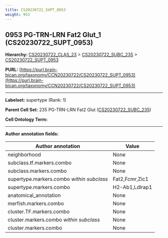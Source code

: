 ```yaml
---
title: CS20230722_SUPT_0953
weight: 953
---
```

## 0953 PG-TRN-LRN Fat2 Glut_1 (CS20230722_SUPT_0953)
<b>Hierarchy: </b>
[CS20230722_CLAS_23](../CS20230722_CLAS_23) >
[CS20230722_SUBC_235](../CS20230722_SUBC_235) >
[CS20230722_SUPT_0953](../CS20230722_SUPT_0953)

**PURL:** [https://purl.brain-bican.org/taxonomy/CCN20230722/CS20230722_SUPT_0953](https://purl.brain-bican.org/taxonomy/CCN20230722/CS20230722_SUPT_0953)

---


**Labelset:** supertype (Rank: 1)

**Parent Cell Set:** 235 PG-TRN-LRN Fat2 Glut ([CS20230722_SUBC_235](../CS20230722_SUBC_235))



**Cell Ontology Term:** 

[MARKER GENES.]: #


---

[TRANSFERRED ANNOTATIONS.]: #


[AUTHOR ANNOTATION FIELDS.]: #


**Author annotation fields:**

| Author annotation | Value |
|-------------------|-------|
|neighborhood|None|
|subclass.tf.markers.combo|None|
|subclass.markers.combo|None|
|supertype.markers.combo _within subclass_|Fat2,Fcmr,Zic1|
|supertype.markers.combo|H2-Ab1,Ldlrap1|
|anatomical_annotation|None|
|merfish.markers.combo|None|
|cluster.TF.markers.combo|None|
|cluster.markers.combo _within subclass_|None|
|cluster.markers.combo|None|
